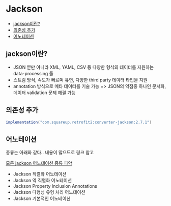 # Jackson

* [jackson이란?](#jackson이란)
* [의존성 추가](#의존성-추가)
* [어노테이션](#어노테이션)



## jackson이란?

- JSON 뿐만 아니라 XML, YAML, CSV 등 다양한 형식의 데이터를 지원하는 data-processing 툴
- 스트림 방식, 속도가 빠르며 유연, 다양한 third party 데이터 타입을 지원
- annotation 방식으로 메타 데이터를 기술 가능 => JSON의 약점중 하나인 문서화, 데이터 validation 문제 해결 가능



## 의존성 추가

```groovy
implementation("com.squareup.retrofit2:converter-jackson:2.7.1")
```



## 어노테이션

종류는 아래와 같다.. 내용이 많으므로 링크 참고

[모든 jackson 어노테이션 종류 파악](https://recordsoflife.tistory.com/28)

- Jackson 직렬화 어노테이션
- Jackson 역 직렬화 어노테이션
- Jackson Property Inclusion Annotations
- Jackson 다형성 유형 처리 어노테이션
- Jackson 기본적인 어노테이션